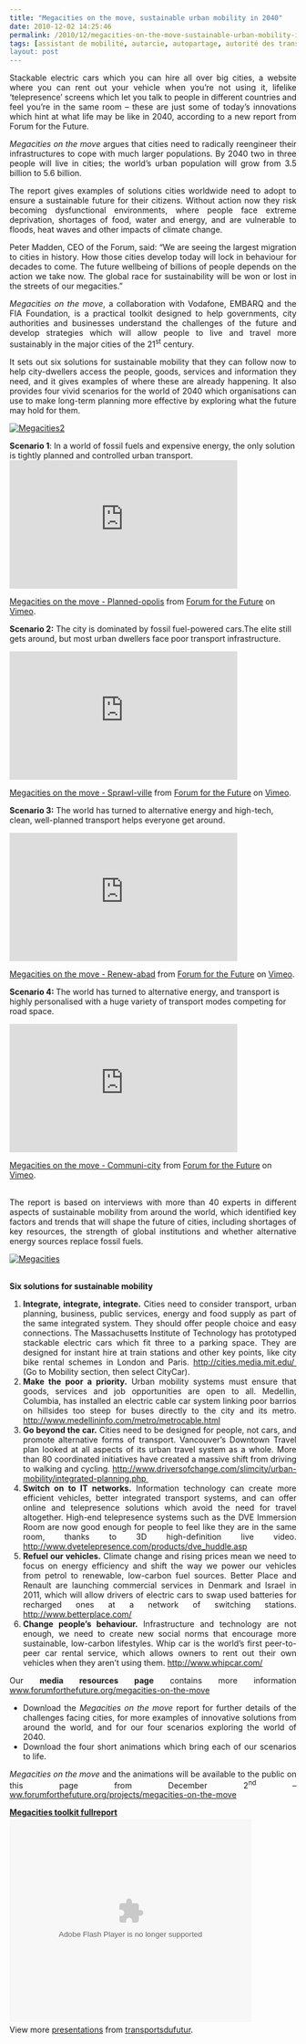 ```yaml
---
title: "Megacities on the move, sustainable urban mobility in 2040"
date: 2010-12-02 14:25:46
permalink: /2010/12/megacities-on-the-move-sustainable-urban-mobility-in-2040.html
tags: [assistant de mobilité, autarcie, autopartage, autorité des transports, better place, biocarburant, carburant, cité, citoyen, collectivité, commuter, connectivité, covoiturage, cybercar, données réelles, Efficacité énergétique, Energie, gouvernance, Infrastructure, innovation, internet, internet des objets, keicar, living lab, logistique, management de la mobilité, marchandises, marche, megacity, mode doux, multimodes, open innovation, partage de la voirie, Pay as You Move, PAYD, péage urbain, pétrole, prix carburant, qualité de l'air, rickshaw, roadpricing, Santé, Service de mobilité, smartgrid]
layout: post
---
```


<p style="text-align: justify;">Stackable electric cars which you can hire all over big cities, a website where you can rent out your vehicle when you’re not using it, lifelike ‘telepresence’ screens which let you talk to people in different countries and feel you’re in the same room – these are just some of today’s innovations which hint at what life may be like in 2040, according to a new report from Forum for the Future.</p> <p style="text-align: justify;"><em>Megacities on the move</em> argues that cities need to radically reengineer their infrastructures to cope with much larger populations. By 2040 two in three people will live in cities; the world’s urban population will grow from 3.5 billion to 5.6 billion.</p> <p style="text-align: justify;">The report gives examples of solutions cities worldwide need to adopt to ensure a sustainable future for their citizens. Without action now they risk becoming dysfunctional environments, where people face extreme deprivation, shortages of food, water and energy, and are vulnerable to floods, heat waves and other impacts of climate change.</p> <p style="text-align: justify;">Peter Madden, CEO of the Forum, said: “We are seeing the largest migration to cities in history. How those cities develop today will lock in behaviour for decades to come. The future wellbeing of billions of people depends on the action we take now. The global race for sustainability will be won or lost in the streets of our megacities.”</p> <p style="text-align: justify;"><em>Megacities on the move</em>, a collaboration with Vodafone, EMBARQ and the FIA Foundation, is a practical toolkit designed to help governments, city authorities and businesses understand the challenges of the future and develop strategies which will allow people to live and travel more sustainably in the major cities of the 21<sup>st</sup> century.</p> <p style="text-align: justify;">It sets out six solutions for sustainable mobility that they can follow now to help city-dwellers access the people, goods, services and information they need, and it gives examples of where these are already happening. It also provides four vivid scenarios for the world of 2040 which organisations can use to make long-term planning more effective by exploring what the future may hold for them.</p> <p style="text-align: justify;"><a href="https://gabrielplassat.github.io/transportsdufutur/wp-content/uploads/sites/6/old/6a0120a66d2ad4970b013489ad13df970c-pi.jpg" style="display: inline;"><img rel="lightbox[]" alt="Megacities2" border="0" class="asset  asset-image at-xid-6a0120a66d2ad4970b013489ad13df970c image-full" src="/wp-content/uploads/sites/6/old/6a0120a66d2ad4970b013489ad13df970c-800wi.jpg" title="Megacities2" /></a> <br /> </p>  <!--more-->   <p><strong>Scenario 1</strong>: In a world of fossil fuels and expensive energy, the only solution is tightly planned and controlled urban transport.<br /><iframe frameborder="0" height="225" src="http://player.vimeo.com/video/17082274" width="400"></iframe></p> <p><a href="http://vimeo.com/17082274">Megacities on the move - Planned-opolis</a> from <a href="http://vimeo.com/user2424077">Forum for the Future</a> on <a href="http://vimeo.com">Vimeo</a>.</p> <p><strong>Scenario 2:</strong> The city is dominated by fossil fuel-powered cars.The elite still gets around, but most urban dwellers face poor transport infrastructure.</p> <p><iframe frameborder="0" height="225" src="http://player.vimeo.com/video/17079083" width="400"></iframe></p> <p><a href="http://vimeo.com/17079083">Megacities on the move - Sprawl-ville</a> from <a href="http://vimeo.com/user2424077">Forum for the Future</a> on <a href="http://vimeo.com">Vimeo</a>.</p> <p><strong>Scenario 3:</strong> The world has turned to alternative energy and high-tech, clean, well-planned transport helps everyone get around.</p> <p><iframe frameborder="0" height="225" src="http://player.vimeo.com/video/17082104" width="400"></iframe></p> <p><a href="http://vimeo.com/17082104">Megacities on the move - Renew-abad</a> from <a href="http://vimeo.com/user2424077">Forum for the Future</a> on <a href="http://vimeo.com">Vimeo</a>.</p> <p><strong>Scenario 4: </strong>The world has turned to alternative energy, and transport is highly personalised with a huge variety of transport modes competing for road space.</p> <p><iframe frameborder="0" height="225" src="http://player.vimeo.com/video/17123084" width="400"></iframe></p> <p><a href="http://vimeo.com/17123084">Megacities on the move - Communi-city</a> from <a href="http://vimeo.com/user2424077">Forum for the Future</a> on <a href="http://vimeo.com">Vimeo</a>.</p> <p style="text-align: justify;"><a href="https://gabrielplassat.github.io/transportsdufutur/wp-content/uploads/sites/6/old/6a0120a66d2ad4970b0147e050bf04970b-800wi.jpg" rel="lightbox"></a>  <br />The report is based on interviews with more than 40 experts in different aspects of sustainable mobility from around the world, which identified key factors and trends that will shape the future of cities, including shortages of key resources, the strength of global institutions and whether alternative energy sources replace fossil fuels.</p> <p style="text-align: justify;"><a href="https://gabrielplassat.github.io/transportsdufutur/wp-content/uploads/sites/6/old/6a0120a66d2ad4970b013489ad0302970c-800wi.jpg" rel="lightbox"><img rel="lightbox[]" alt="Megacities" class="asset  asset-image at-xid-6a0120a66d2ad4970b013489ad0302970c" src="/wp-content/uploads/sites/6/old/6a0120a66d2ad4970b013489ad0302970c-500wi.jpg" style="display: block; margin-left: auto; margin-right: auto;" title="Megacities" /></a> </p> <p style="text-align: justify;"><strong>Six solutions for sustainable mobility</strong> </p> <ol style="text-align: justify;"> <li><strong>Integrate, integrate, integrate.</strong> Cities need to consider transport, urban planning, business, public services, energy and food supply as part of the same integrated system. They should offer people choice and easy connections. The Massachusetts Institute of Technology has prototyped stackable electric cars which fit three to a parking space. They are designed for instant hire at train stations and other key points, like city bike rental schemes in London and Paris. <a href="http://cities.media.mit.edu/">http://cities.media.mit.edu/</a><span style="text-decoration: underline;">  </span>(Go to Mobility section, then select CityCar).</li> <li><strong>Make the poor a priority.</strong> Urban mobility systems must ensure that goods, services and job opportunities are open to all. Medellin, Columbia, has installed an electric cable car system linking poor barrios on hillsides too steep for buses directly to the city and its metro. <a href="http://www.medellininfo.com/metro/metrocable.html">http://www.medellininfo.com/metro/metrocable.html</a> </li> <li><strong>Go beyond the car.</strong> Cities need to be designed for people, not cars, and promote alternative forms of transport. Vancouver’s Downtown Travel plan looked at all aspects of its urban travel system as a whole. More than 80 coordinated initiatives have created a massive shift from driving to walking and cycling. <a href="http://www.driversofchange.com/slimcity/urban-mobility/integrated-planning.php">http://www.driversofchange.com/slimcity/urban-mobility/integrated-planning.php </a></li> <li><strong>Switch on to IT networks.</strong> Information technology can create more efficient vehicles, better integrated transport systems, and can offer online and telepresence solutions which avoid the need for travel altogether. High-end telepresence systems such as the DVE Immersion Room are now good enough for people to feel like they are in the same room, thanks to 3D high-definition live video. <a href="http://www.dvetelepresence.com/products/dve_huddle.asp">http://www.dvetelepresence.com/products/dve_huddle.asp</a> </li> <li><strong>Refuel our vehicles.</strong> Climate change and rising prices mean we need to focus on energy efficiency and shift the way we power our vehicles from petrol to renewable, low-carbon fuel sources. Better Place and Renault are launching commercial services in Denmark and Israel in 2011, which will allow drivers of electric cars to swap used batteries for recharged ones at a network of switching stations. <a href="http://www.betterplace.com/">http://www.betterplace.com/</a> </li> <li><strong>Change people’s behaviour.</strong> Infrastructure and technology are not enough, we need to create new social norms that encourage more sustainable, low-carbon lifestyles. Whip car is the world’s first peer-to-peer car rental service, which allows owners to rent out their own vehicles when they aren’t using them. <a href="http://www.whipcar.com/">http://www.whipcar.com/</a> </li> </ol> <p style="text-align: justify;">Our <strong>media resources page</strong> contains more information <a href="http://www.forumforthefuture.org/megacities-on-the-move">www.forumforthefuture.org/megacities-on-the-move</a>  </p> <ul style="text-align: justify;"> <li>Download the <em>Megacities on the move</em> report for further details of the challenges facing cities, for more examples of innovative solutions from around the world, and for our four scenarios exploring the world of 2040. </li> <li>Download the four short animations which bring each of our scenarios to life.</li> </ul> <p style="text-align: justify;"><em>Megacities on the move</em> and the animations will be available to the public on this page from December 2<sup>nd</sup> – <a href="http://www.forumforthefuture.org/projects/megacities-on-the-move">ww.forumforthefuture.org/projects/megacities-on-the-move</a> </p> <div id="__ss_6006110" style="width: 425px;"><strong style="display: block; margin: 12px 0 4px;"><a href="http://www.slideshare.net/transportsdufutur/megacities-toolkit-fullreport" title="Megacities toolkit fullreport">Megacities toolkit fullreport</a></strong> <object data="http://static.slidesharecdn.com/swf/ssplayer2.swf?doc=megacitiestoolkitfullreport-101202071326-phpapp01&stripped_title=megacities-toolkit-fullreport&userName=transportsdufutur" height="355" id="__sse6006110" type="application/x-shockwave-flash" width="425"> <param name="data" value="http://static.slidesharecdn.com/swf/ssplayer2.swf?doc=megacitiestoolkitfullreport-101202071326-phpapp01&stripped_title=megacities-toolkit-fullreport&userName=transportsdufutur" /> <param name="allowFullScreen" value="true" /> <param name="allowScriptAccess" value="always" /> <param name="src" value="http://static.slidesharecdn.com/swf/ssplayer2.swf?doc=megacitiestoolkitfullreport-101202071326-phpapp01&stripped_title=megacities-toolkit-fullreport&userName=transportsdufutur" /> <param name="name" value="__sse6006110" /> <param name="allowfullscreen" value="true" /> </object> <div style="padding: 5px 0 12px;">View more <a href="http://www.slideshare.net/">presentations</a> from <a href="http://www.slideshare.net/transportsdufutur">transportsdufutur</a>.</div> </div>
